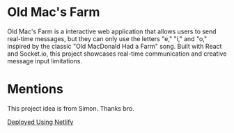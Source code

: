 # Old Mac's Farm

Old Mac's Farm is a interactive web application that allows users to send real-time messages, but they can only use the letters "e," "i," and "o," inspired by the classic "Old MacDonald Had a Farm" song. Built with React and Socket.io, this project showcases real-time communication and creative message input limitations. 

# Mentions

This project idea is from Simon. Thanks bro.

[Deployed Using Netlify](https://oldmacschat.netlify.app/)
